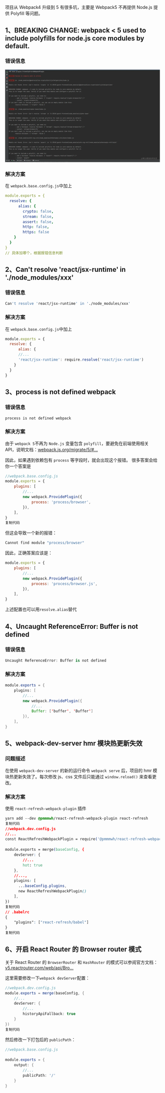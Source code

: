 项目从 Webpack4 升级到 5 有很多坑，主要是 Webpack5 不再提供 Node.js 提供 Polyfill 等问题。



## 1、BREAKING CHANGE: webpack < 5 used to include polyfills for node.js core modules by default.

### 错误信息

![image.png](images/b35410d6445147f3a6ba42d4f1cb5d2f~tplv-k3u1fbpfcp-zoom-in-crop-mark:4536:0:0:0.awebp)

### 解决方案

在 `webpack.base.config.js`中加上

```yaml
module.exports = {
  resolve: {
	  alias: {
	    crypto: false,
	    stream: false,
	    assert: false,
	    http: false,
	    https: false
  	}
  }
}
// 具体加哪个，根据报错信息判断
```

## 2、Can't resolve 'react/jsx-runtime' in './node_modules/xxx'

### 错误信息

```bash
Can't resolve 'react/jsx-runtime' in './node_modules/xxx'
```

### 解决方案

在 `webpack.base.config.js`中加上

```js
module.exports = {
  resolve: {
	  alias: {
      //...
      'react/jsx-runtime': require.resolve('react/jsx-runtime')
  	}
  }
}
```

## 3、process is not defined webpack

### 错误信息

```
process is not defined webpack
```

### 解决方案

由于 `webpack 5`不再为 `Node.js` 变量包含 `polyfill`，要避免在前端使用相关 API，说明文档：[webpack.js.org/migrate/5/#…](https://webpack.js.org/migrate/5/%23run-a-single-build-and-follow-advises)

因此，如果遇到依赖包有 `process` 等字段时，就会出现这个报错。 很多答案会给你一个答案是

```javascript
//webpack.base.config.js
module.exports = {
    plugins: [ 
        //...
        new webpack.ProvidePlugin({ 
            process: 'process/browser', 
        }), 
    ],
}    
复制代码
```

但这会导致一个新的报错：

```javascript
Cannot find module "process/browser"
```

因此，正确答案应该是：

```javascript
module.exports = {
    plugins: [ 
        //...
        new webpack.ProvidePlugin({ 
            process: 'process/browser.js', 
        }), 
    ],
}    
```

上述配置也可以用`resolve.alias`替代

## 4、Uncaught ReferenceError: Buffer is not defined

### 错误信息

```csharp
Uncaught ReferenceError: Buffer is not defined
```

### 解决方案

```java
module.exports = {
    plugins: [ 
        //...
        new webpack.ProvidePlugin({ 
            //...
            Buffer: ['buffer', 'Buffer']
        }), 
    ],
}  
```

## 5、webpack-dev-server hmr 模块热更新失效

### 问题描述

在使用 `webpack-dev-server` 的新的运行命令 `webpack serve` 后，项目的 hmr 模块热更新失效了。每次修改 js、css 文件后只能通过 `window.reload()` 来查看更改。

### 解决方案

使用 `react-refresh-webpack-plugin` 插件

```css
yarn add --dev @pmmmwh/react-refresh-webpack-plugin react-refresh
复制代码
//webpack.dev.config.js
//...
const ReactRefreshWebpackPlugin = require('@pmmmwh/react-refresh-webpack-plugin')

module.exports = merge(baseConfig, {
    devServer: {
        //...
        hot: true
    },
    //...,
    plugins: [
      ...baseConfig.plugins,
      new ReactRefreshWebpackPlugin()
    ],
})
复制代码
// .babelrc
{
    "plugins": ["react-refresh/babel"]
}
复制代码
```

## 6、开启 React Router 的 Browser router 模式

关于 React Router 的 `BrowserRouter` 和 `HashRouter` 的模式可以参阅官方文档：[v5.reactrouter.com/web/api/Bro…](https://v5.reactrouter.com/web/api/BrowserRouter)

这里需要修改一下`webpack devServer`配置：

```java
//webpack.dev.config.js
module.exports = merge(baseConfig, {
    //...
    devServer: {
        //...
        historyApiFallback: true
    }
})
复制代码
```

然后修改一下打包后的 `publicPath`：

```java
//webpack.base.config.js

module.exports = {
    output: {
        //...
        publicPath: '/'
    }
}
```

